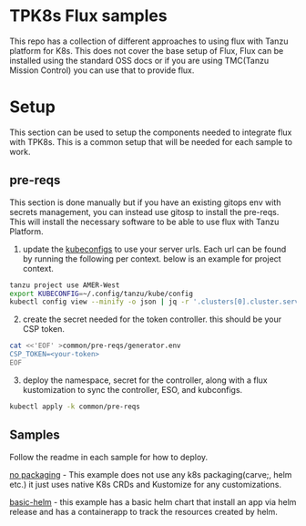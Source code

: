 # TPK8s Flux samples


This repo has a collection of different approaches to using flux with Tanzu platform for K8s. This does not cover the base setup of Flux, Flux can be installed using the standard OSS docs or if you are using TMC(Tanzu Mission Control) you can use that to provide flux.



# Setup
This section can be used to setup the components needed to integrate flux with TPK8s. This is a common setup that will be needed for each sample to work. 

## pre-reqs

This section is done manually but if you have an existing gitops env with secrets management, you can instead use gitosp to install the pre-reqs. This will install the necessary software to be able to use flux with Tanzu Platform.

1. update the [kubeconfigs](./common/kubeconfigs/) to use your server urls. Each url can be found by running the following per context. below is an example for project context.

```bash
tanzu project use AMER-West
export KUBECONFIG=~/.config/tanzu/kube/config
kubectl config view --minify -o json | jq -r '.clusters[0].cluster.server'
```

2. create the secret needed for the token controller. this should be your CSP token.

```bash
cat <<'EOF' >common/pre-reqs/generator.env
CSP_TOKEN=<your-token>
EOF
```

3. deploy the namespace, secret for the controller,  along with a flux kustomization to sync the controller, ESO, and kubconfigs.

```bash
kubectl apply -k common/pre-reqs              
```


## Samples

Follow the readme in each sample for how to deploy. 

[no packaging](./no-packaging/) - This example does not use any k8s packaging(carve;, helm etc.) it just uses native K8s CRDs and Kustomize for any customizations. 


[basic-helm](./basic-helm/) -  this example has a basic helm chart that install an app via helm release and has a containerapp to track the resources created by helm.
